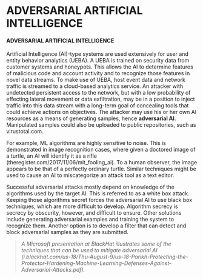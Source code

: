 # ADVERSARIAL ARTIFICIAL INTELLIGENCE

#### ADVERSARIAL ARTIFICIAL INTELLIGENCE

Artificial Intelligence (AI)-type systems are used extensively for user and entity behavior analytics (UEBA). A UEBA is trained on security data from customer systems and honeypots. This allows the AI to determine features of malicious code and account activity and to recognize those features in novel data streams. To make use of UEBA, host event data and network traffic is streamed to a cloud-based analytics service. An attacker with undetected persistent access to the network, but with a low probability of effecting lateral movement or data exfiltration, may be in a position to inject traffic into this data stream with a long-term goal of concealing tools that could achieve actions on objectives. The attacker may use his or her own AI resources as a means of generating samples, hence **adversarial AI**. Manipulated samples could also be uploaded to public repositories, such as virustotal.com.

For example, ML algorithms are highly sensitive to noise. This is demonstrated in image recognition cases, where given a doctored image of a turtle, an AI will identify it as a rifle (theregister.com/2017/11/06/mit\_fooling\_ai). To a human observer, the image appears to be that of a perfectly ordinary turtle. Similar techniques might be used to cause an AI to miscategorize an attack tool as a text editor.

Successful adversarial attacks mostly depend on knowledge of the algorithms used by the target AI. This is referred to as a white box attack. Keeping those algorithms secret forces the adversarial AI to use black box techniques, which are more difficult to develop. Algorithm secrecy is secrecy by obscurity, however, and difficult to ensure. Other solutions include generating adversarial examples and training the system to recognize them. Another option is to develop a filter that can detect and block adversarial samples as they are submitted.

> _A Microsoft presentation at BlackHat illustrates some of the techniques that can be used to mitigate adversarial AI (i.blackhat.com/us-18/Thu-August-9/us-18-Parikh-Protecting-the-Protector-Hardening-Machine-Learning-Defenses-Against-Adversarial-Attacks.pdf)._